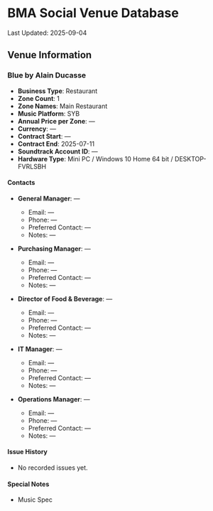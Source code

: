 # BMA Social Venue Database

Last Updated: 2025-09-04

## Venue Information

### Blue by Alain Ducasse
- **Business Type**: Restaurant
- **Zone Count**: 1
- **Zone Names**: Main Restaurant
- **Music Platform**: SYB
- **Annual Price per Zone**: —
- **Currency**: —
- **Contract Start**: —
- **Contract End**: 2025-07-11
- **Soundtrack Account ID**: —
- **Hardware Type**: Mini PC / Windows 10 Home 64 bit / DESKTOP-FVRLSBH

#### Contacts
- **General Manager**: —
  - Email: —
  - Phone: —
  - Preferred Contact: —
  - Notes: —

- **Purchasing Manager**: —
  - Email: —
  - Phone: —
  - Preferred Contact: —
  - Notes: —

- **Director of Food & Beverage**: —
  - Email: —
  - Phone: —
  - Preferred Contact: —
  - Notes: —

- **IT Manager**: —
  - Email: —
  - Phone: —
  - Preferred Contact: —
  - Notes: —

- **Operations Manager**: —
  - Email: —
  - Phone: —
  - Preferred Contact: —
  - Notes: —

#### Issue History
- No recorded issues yet.

#### Special Notes
- Music Spec
